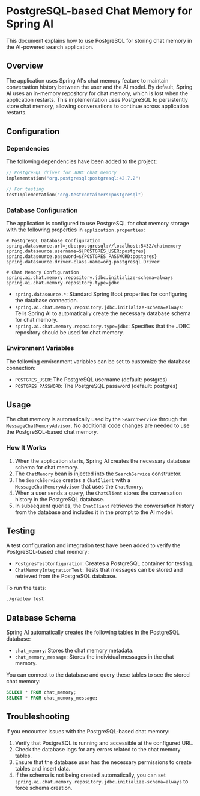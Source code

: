 # PostgreSQL-based Chat Memory for Spring AI

This document explains how to use PostgreSQL for storing chat memory in the AI-powered search application.

## Overview

The application uses Spring AI's chat memory feature to maintain conversation history between the user and the AI model. By default, Spring AI uses an in-memory repository for chat memory, which is lost when the application restarts. This implementation uses PostgreSQL to persistently store chat memory, allowing conversations to continue across application restarts.

## Configuration

### Dependencies

The following dependencies have been added to the project:

```kotlin
// PostgreSQL driver for JDBC chat memory
implementation("org.postgresql:postgresql:42.7.2")

// For testing
testImplementation("org.testcontainers:postgresql")
```

### Database Configuration

The application is configured to use PostgreSQL for chat memory storage with the following properties in `application.properties`:

```properties
# PostgreSQL Database Configuration
spring.datasource.url=jdbc:postgresql://localhost:5432/chatmemory
spring.datasource.username=${POSTGRES_USER:postgres}
spring.datasource.password=${POSTGRES_PASSWORD:postgres}
spring.datasource.driver-class-name=org.postgresql.Driver

# Chat Memory Configuration
spring.ai.chat.memory.repository.jdbc.initialize-schema=always
spring.ai.chat.memory.repository.type=jdbc
```

- `spring.datasource.*`: Standard Spring Boot properties for configuring the database connection.
- `spring.ai.chat.memory.repository.jdbc.initialize-schema=always`: Tells Spring AI to automatically create the necessary database schema for chat memory.
- `spring.ai.chat.memory.repository.type=jdbc`: Specifies that the JDBC repository should be used for chat memory.

### Environment Variables

The following environment variables can be set to customize the database connection:

- `POSTGRES_USER`: The PostgreSQL username (default: postgres)
- `POSTGRES_PASSWORD`: The PostgreSQL password (default: postgres)

## Usage

The chat memory is automatically used by the `SearchService` through the `MessageChatMemoryAdvisor`. No additional code changes are needed to use the PostgreSQL-based chat memory.

### How It Works

1. When the application starts, Spring AI creates the necessary database schema for chat memory.
2. The `ChatMemory` bean is injected into the `SearchService` constructor.
3. The `SearchService` creates a `ChatClient` with a `MessageChatMemoryAdvisor` that uses the `ChatMemory`.
4. When a user sends a query, the `ChatClient` stores the conversation history in the PostgreSQL database.
5. In subsequent queries, the `ChatClient` retrieves the conversation history from the database and includes it in the prompt to the AI model.

## Testing

A test configuration and integration test have been added to verify the PostgreSQL-based chat memory:

- `PostgresTestConfiguration`: Creates a PostgreSQL container for testing.
- `ChatMemoryIntegrationTest`: Tests that messages can be stored and retrieved from the PostgreSQL database.

To run the tests:

```bash
./gradlew test
```

## Database Schema

Spring AI automatically creates the following tables in the PostgreSQL database:

- `chat_memory`: Stores the chat memory metadata.
- `chat_memory_message`: Stores the individual messages in the chat memory.

You can connect to the database and query these tables to see the stored chat memory:

```sql
SELECT * FROM chat_memory;
SELECT * FROM chat_memory_message;
```

## Troubleshooting

If you encounter issues with the PostgreSQL-based chat memory:

1. Verify that PostgreSQL is running and accessible at the configured URL.
2. Check the database logs for any errors related to the chat memory tables.
3. Ensure that the database user has the necessary permissions to create tables and insert data.
4. If the schema is not being created automatically, you can set `spring.ai.chat.memory.repository.jdbc.initialize-schema=always` to force schema creation.